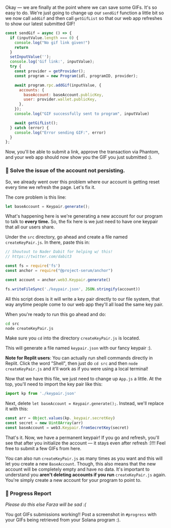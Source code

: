 Okay — we are finally at the point where we can save some GIFs. It's so easy to do. We're just going to change up our `sendGif` function a little bit so we now call `addGif` and then call `getGifList` so that our web app refreshes to show our latest submitted GIF!

```javascript
const sendGif = async () => {
  if (inputValue.length === 0) {
    console.log("No gif link given!")
    return
  }
  setInputValue('');
  console.log('Gif link:', inputValue);
  try {
    const provider = getProvider();
    const program = new Program(idl, programID, provider);

    await program.rpc.addGif(inputValue, {
      accounts: {
        baseAccount: baseAccount.publicKey,
        user: provider.wallet.publicKey,
      },
    });
    console.log("GIF successfully sent to program", inputValue)

    await getGifList();
  } catch (error) {
    console.log("Error sending GIF:", error)
  }
};
```

Now, you'll be able to submit a link, approve the transaction via Phantom, and your web app should now show you the GIF you just submitted :).

### 🙈 Solve the issue of the account not persisting.

So, we already went over this problem where our account is getting reset every time we refresh the page. Let's fix it.

The core problem is this line:

```javascript
let baseAccount = Keypair.generate();
```

What's happening here is we're generating a new account for our program to talk to **every time.** So, the fix here is we just need to have one keypair that all our users share.

Under the `src` directory, go ahead and create a file named `createKeyPair.js`. In there, paste this in:

```javascript
// Shoutout to Nader Dabit for helping w/ this!
// https://twitter.com/dabit3

const fs = require('fs')
const anchor = require("@project-serum/anchor")

const account = anchor.web3.Keypair.generate()

fs.writeFileSync('./keypair.json', JSON.stringify(account))
```

All this script does is it will write a key pair directly to our file system, that way anytime people come to our web app they'll all load the same key pair.

When you're ready to run this go ahead and do:

```bash
cd src
node createKeyPair.js
```

Make sure you `cd` into the directory `createKeyPair.js` is located.

This will generate a file named `keypair.json` with our fancy keypair :).

**Note for Replit users**: You can actually run shell commands directly in Replit. Click the word "Shell", then just do `cd src` and then `node createKeyPair.js` and it'll work as if you were using a local terminal!

Now that we have this file, we just need to change up `App.js` a little. At the top, you'll need to import the key pair like this:

```javascript
import kp from './keypair.json'
```

Next, delete `let baseAccount = Keypair.generate();`. Instead, we'll replace it with this:

```javascript
const arr = Object.values(kp._keypair.secretKey)
const secret = new Uint8Array(arr)
const baseAccount = web3.Keypair.fromSecretKey(secret)
```

That's it. Now, we have a permanent keypair! If you go and refresh, you'll see that after you initialize the account — it stays even after refresh :)!!! Feel free to submit a few GIFs from here.

You can also run `createKeyPair.js` as many times as you want and this will let you create a new `BaseAccount`. Though, this also means that the new account will be completely empty and have no data. It's important to understand you **aren't deleting accounts if you run** `createKeyPair.js` again. You're simply create a new account for your program to point to.

### 🚨 Progress Report

*Please do this else Farza will be sad :(*

You got GIFs submissions working!! Post a screenshot in `#progress` with your GIFs being retrieved from your Solana program :).
